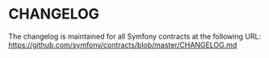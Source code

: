 # CHANGELOG

The changelog is maintained for all Symfony contracts at the following URL:
https://github.com/symfony/contracts/blob/master/CHANGELOG.md
